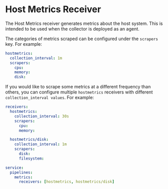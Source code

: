 # Host Metrics Receiver

The Host Metrics receiver generates metrics about the host system. This is
intended to be used when the collector is deployed as an agent.

The categories of metrics scraped can be configured under the `scrapers` key.
For example:

```yaml
hostmetrics:
  collection_interval: 1m
  scrapers:
    cpu:
    memory:
    disk:
```

If you would like to scrape some metrics at a different frequency than others,
you can configure multiple `hostmetrics` receivers with different
`collection_interval values`. For example:

```yaml
receivers:
  hostmetrics:
    collection_interval: 30s
    scrapers:
      cpu:
      memory:

  hostmetrics/disk:
    collection_interval: 1m
    scrapers:
      disk:
      filesystem:

service:
  pipelines:
    metrics:
      receivers: [hostmetrics, hostmetrics/disk]
```
